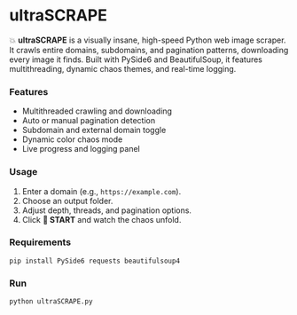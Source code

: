 
# ultraSCRAPE

💥 **ultraSCRAPE** is a visually insane, high-speed Python web image scraper. It crawls entire domains, subdomains, and pagination patterns, downloading every image it finds. Built with PySide6 and BeautifulSoup, it features multithreading, dynamic chaos themes, and real-time logging.

### Features

* Multithreaded crawling and downloading
* Auto or manual pagination detection
* Subdomain and external domain toggle
* Dynamic color chaos mode
* Live progress and logging panel

### Usage

1. Enter a domain (e.g., `https://example.com`).
2. Choose an output folder.
3. Adjust depth, threads, and pagination options.
4. Click **🚀 START** and watch the chaos unfold.

### Requirements

`pip install PySide6 requests beautifulsoup4`

### Run

`python ultraSCRAPE.py`
